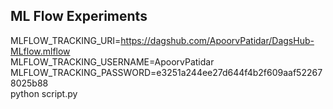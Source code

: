 ## ML Flow Experiments

MLFLOW_TRACKING_URI=https://dagshub.com/ApoorvPatidar/DagsHub-MLflow.mlflow \
MLFLOW_TRACKING_USERNAME=ApoorvPatidar \
MLFLOW_TRACKING_PASSWORD=e3251a244ee27d644f4b2f609aaf522678025b88 \
python script.py